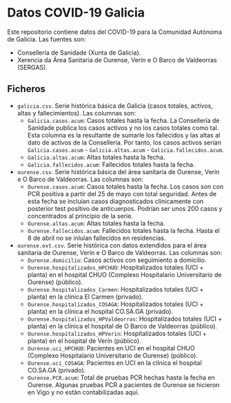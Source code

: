 Datos COVID-19 Galicia
======================

Este repositorio contiene datos del COVID-19 para la Comunidad Autónoma de Galicia. Las fuentes son:
- Consellería de Sanidade (Xunta de Galicia).
- Xerencia da Área Sanitaria de Ourense, Verín e O Barco de Valdeorras (SERGAS).

Ficheros
--------

- `galicia.csv`. Serie histórica básica de Galicia (casos totales, activos, altas y fallecimientos). Las columnas son:
    - `Galicia.casos.acum`: Casos totales hasta la fecha. La Consellería de Sanidade publica los casos activos y no los casos totales como tal. Esta columna es la resultante de sumarle los fallecidos y las altas al dato de activos de la Consellería. Por tanto, los casos activos serían `Galicia.casos.acum` - `Galicia.altas.acum` - `Galicia.fallecidos.acum`.
    - `Galicia.altas.acum`: Altas totales hasta la fecha.
    - `Galicia.fallecidos.acum`: Fallecidos totales hasta la fecha.
- `ourense.csv`. Serie histórica básica del área sanitaria de Ourense, Verín e O Barco de Valdeorras. Las columnas son:
    - `Ourense.casos.acum`: Casos totales hasta la fecha. Los casos son con PCR positiva a partir del 25 de mayo con total seguridad. Antes de esta fecha se incluían casos diagnosticados clínicamente con posterior test positivo de anticuerpos. Podrían ser unos 200 casos y concentrados al principio de la serie.
    - `Ourense.altas.acum`: Altas totales hasta la fecha. 
    - `Ourense.fallecidos.acum`: Fallecidos totales hasta la fecha. Hasta el 8 de abril no se inluían fallecidos en residencias.
- `ourense.ext.csv`. Serie histórica con datos extendidos para el área sanitaria de Ourense, Verín e O Barco de Valdeorras. Las columnas son:
    - `Ourense.domicilio`: Casos activos con seguimiento a domicilio.
    - `Ourense.hospitalizados_HPCHUO`: Hospitalizados totales (UCI + planta) en el hospital CHUO (Complexo Hospitalario Universitario de Ourense) (público).
    - `Ourense.hospitalizados_Carmen`: Hospitalizados totales (UCI + planta) en la clínica El Carmen (privado).
    - `Ourense.hospitalizados_COSAGA`: Hospitalizados totales (UCI + planta) en la clínica el hospital CO.SA.GA (privado).
    - `Ourense.hospitalizados_HPValdeorras`: Hospitalizados totales (UCI + planta) en la clínica el hospital de O Barco de Valdeorras (público).
    - `Ourense.hospitalizados_HPVerin`: Hospitalizados totales (UCI + planta) en el hospital de Verín (público).
    - `Ourense.uci_HPCHUO`: Pacientes en UCI en el hospital CHUO (Complexo Hospitalario Universitario de Ourense) (público).
    - `Ourense.uci_COSAGA`: Pacientes en UCI en la clínica el hospital CO.SA.GA (privado).
    - `Ourense.PCR.acum`: Total de pruebas PCR hechas hasta la fecha en Ourense. Algunas pruebas PCR a pacientes de Ourense se hicieron en Vigo y no están contabilizadas aquí.
